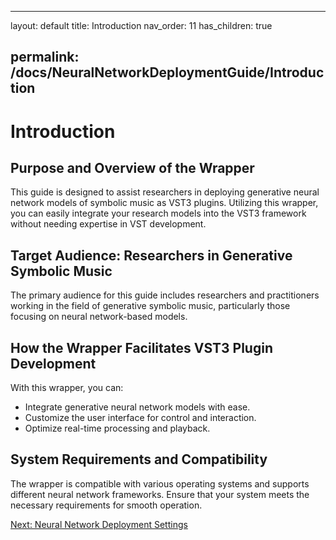
---
layout: default
title: Introduction
nav_order: 11
has_children: true

permalink: /docs/NeuralNetworkDeploymentGuide/Introduction
---

# Introduction

## Purpose and Overview of the Wrapper

This guide is designed to assist researchers in deploying generative neural network models of symbolic music as VST3 plugins. Utilizing this wrapper, you can easily integrate your research models into the VST3 framework without needing expertise in VST development.

## Target Audience: Researchers in Generative Symbolic Music

The primary audience for this guide includes researchers and practitioners working in the field of generative symbolic music, particularly those focusing on neural network-based models.

## How the Wrapper Facilitates VST3 Plugin Development

With this wrapper, you can:

- Integrate generative neural network models with ease.
- Customize the user interface for control and interaction.
- Optimize real-time processing and playback.

## System Requirements and Compatibility

The wrapper is compatible with various operating systems and supports different neural network frameworks. Ensure that your system meets the necessary requirements for smooth operation.

[Next: Neural Network Deployment Settings](/docs/NeuralNetworkDeploymentGuide/NeuralNetworkDeploymentSettings)

